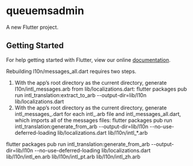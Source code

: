 # queuemsadmin

A new Flutter project.

## Getting Started

For help getting started with Flutter, view our online
[documentation](https://flutter.io/).

Rebuilding l10n/messages_all.dart requires two steps.
1. With the app’s root directory as the current directory, generate l10n/intl_messages.arb from lib/localizations.dart:
flutter packages pub run intl_translation:extract_to_arb --output-dir=lib/l10n lib/localizations.dart
2. With the app’s root directory as the current directory, generate intl_messages_<locale>.dart for each intl_<locale>.arb file and intl_messages_all.dart, which imports all of the messages files:
flutter packages pub run intl_translation:generate_from_arb --output-dir=lib/l10n --no-use-deferred-loading lib/localizations.dart lib/l10n/intl_*.arb

flutter packages pub run intl_translation:generate_from_arb --output-dir=lib/l10n --no-use-deferred-loading lib/localizations.dart lib/l10n/intl_en.arb lib/l10n/intl_pt.arb lib/l10n/intl_zh.arb 
